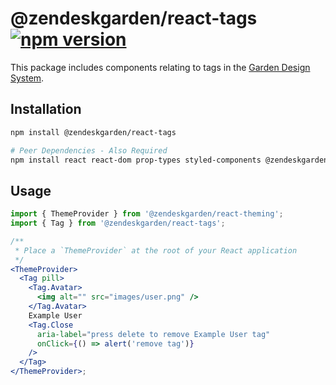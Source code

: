 # @zendeskgarden/react-tags [![npm version](https://flat.badgen.net/npm/v/@zendeskgarden/react-tags)](https://www.npmjs.com/package/@zendeskgarden/react-tags)

This package includes components relating to tags in the
[Garden Design System](https://zendeskgarden.github.io/).

## Installation

```sh
npm install @zendeskgarden/react-tags

# Peer Dependencies - Also Required
npm install react react-dom prop-types styled-components @zendeskgarden/react-theming
```

## Usage

```jsx static
import { ThemeProvider } from '@zendeskgarden/react-theming';
import { Tag } from '@zendeskgarden/react-tags';

/**
 * Place a `ThemeProvider` at the root of your React application
 */
<ThemeProvider>
  <Tag pill>
    <Tag.Avatar>
      <img alt="" src="images/user.png" />
    </Tag.Avatar>
    Example User
    <Tag.Close
      aria-label="press delete to remove Example User tag"
      onClick={() => alert('remove tag')}
    />
  </Tag>
</ThemeProvider>;
```
